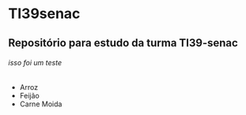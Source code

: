 # TI39senac
## Repositório para estudo da turma TI39-senac
###### isso foi um teste
* Arroz
* Feijão
* Carne Moida
